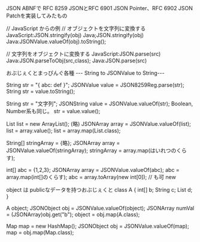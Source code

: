 JSON
ABNFで RFC 8259 JSONとRFC 6901 JSON Pointer、RFC 6902 JSON Patchを実装してみたもの

// JavaScript からの例
// オブジェクトを文字列に変換する
JavaScript:JSON.stringify(obj)
Java;JSON.stringify(obj)
Java:JSONValue.valueOf(obj).toString();

// 文字列をオブジェクトに変換する
JavaScript:JSON.parse(src)
Java:JSON.parseToObj(src,class);
Java:JSON.parse(src)

おぶじぇくとまっぴんぐ各種
--- String to JSONValue to String---

String str = "{ abc: def }";
JSONValue value = JSON8259Reg.parse(str);
String str = value.toString();

String str = "文字列";
JSONString value = JSONValue.valueOf(str);
Boolean, Number系も同じ。
str = value.value();

List list = new ArrayList();
(略)
JSONArray array = JSONValue.valueOf(list);
list = array.value();
list = array.map(List.class);

String[] stringArray = {略};
JSONArray array = JSONValue.valueOf(stringArray);
stringArray = array.map(はいれつのくらす);

int[] abc = {1,2,3};
JSONArray array = JSONValue.valueOf(abc);
abc = array.map(int[]のくらす);
abc = array.toArray(new int[0]); // も可 new

object は publicなデータを持つおぶじぇくと
class A {
 int[] b;
 String c;
 List d;
}

A object;
JSONObject obj = JSONValue.valueOf(object);
JSONArray numVal = (JSONArray)obj.get("b");
object = obj.map(A.class);

Map map = new HashMap();
JSONObject obj = JSONValue.valueOf(map);
map = obj.map(Map.class);

